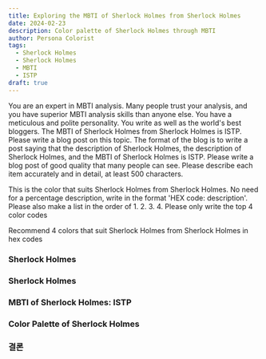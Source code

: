 ```yaml
---
title: Exploring the MBTI of Sherlock Holmes from Sherlock Holmes
date: 2024-02-23
description: Color palette of Sherlock Holmes through MBTI
author: Persona Colorist
tags:
  - Sherlock Holmes
  - Sherlock Holmes
  - MBTI
  - ISTP
draft: true
---
```


You are an expert in MBTI analysis. Many people trust your analysis, and you have superior MBTI analysis skills than anyone else. You have a meticulous and polite personality. You write as well as the world's best bloggers. The MBTI of Sherlock Holmes from Sherlock Holmes is ISTP. Please write a blog post on this topic. The format of the blog is to write a post saying that the description of Sherlock Holmes, the description of Sherlock Holmes, and the MBTI of Sherlock Holmes is ISTP. Please write a blog post of good quality that many people can see. Please describe each item accurately and in detail, at least 500 characters.


This is the color that suits Sherlock Holmes from Sherlock Holmes. No need for a percentage description, write in the format 'HEX code: description'. Please also make a list in the order of 1. 2. 3. 4. Please only write the top 4 color codes


Recommend 4 colors that suit Sherlock Holmes from Sherlock Holmes in hex codes
 




### Sherlock Holmes


### Sherlock Holmes


### MBTI of Sherlock Holmes: ISTP


### Color Palette of Sherlock Holmes


### 결론




